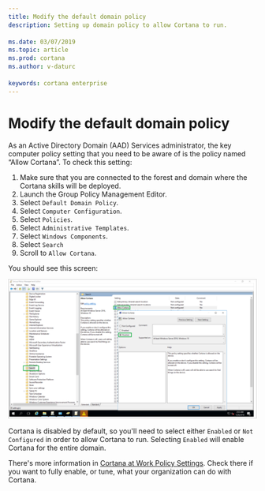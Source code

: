 ```yaml
---
title: Modify the default domain policy
description: Setting up domain policy to allow Cortana to run.

ms.date: 03/07/2019
ms.topic: article
ms.prod: cortana
ms.author: v-daturc

keywords: cortana enterprise
---  
```


# Modify the default domain policy

As an Active Directory Domain (AAD) Services administrator, the key computer policy setting that you need to be aware of is the policy named “Allow Cortana”. To check this setting:

1. Make sure that you are connected to the forest and domain where the Cortana skills will be deployed.
1. Launch the Group Policy Management Editor.
1. Select `Default Domain Policy`.
1. Select `Computer Configuration`.
1. Select `Policies`.
1. Select `Administrative Templates`.
1. Select `Windows Components`.
1. Select `Search`
1. Scroll to `Allow Cortana`.

You should see this screen:

![Screenshot of policy page](../media/images/modify-default-domain-policy-01.png)

Cortana is disabled by default, so you'll need to select either `Enabled` or `Not Configured` in order to allow Cortana to run. Selecting `Enabled` will enable Cortana for the entire domain.

There's more information in [Cortana at Work Policy Settings](https://docs.microsoft.com/en-us/windows/configuration/cortana-at-work/cortana-at-work-policy-settings). Check there if you want to fully enable, or tune, what your organization can do with Cortana.